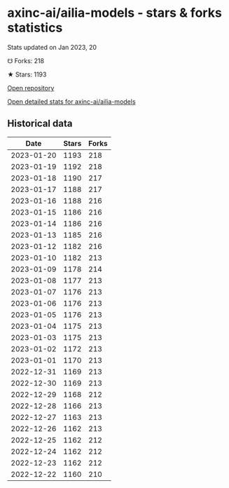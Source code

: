 # axinc-ai/ailia-models - stars & forks statistics

Stats updated on Jan 2023, 20

☋ Forks: 218

★ Stars: 1193

[Open repository](https://github.com/axinc-ai/ailia-models)

[Open detailed stats for axinc-ai/ailia-models](https://reviewgithub.com/rep/axinc-ai/ailia-models)

## Historical data
| Date | Stars | Forks |
|------|-------|-------|
| 2023-01-20 | 1193 | 218 | 
| 2023-01-19 | 1192 | 218 | 
| 2023-01-18 | 1190 | 217 | 
| 2023-01-17 | 1188 | 217 | 
| 2023-01-16 | 1188 | 216 | 
| 2023-01-15 | 1186 | 216 | 
| 2023-01-14 | 1186 | 216 | 
| 2023-01-13 | 1185 | 216 | 
| 2023-01-12 | 1182 | 216 | 
| 2023-01-10 | 1182 | 213 | 
| 2023-01-09 | 1178 | 214 | 
| 2023-01-08 | 1177 | 213 | 
| 2023-01-07 | 1176 | 213 | 
| 2023-01-06 | 1176 | 213 | 
| 2023-01-05 | 1176 | 213 | 
| 2023-01-04 | 1175 | 213 | 
| 2023-01-03 | 1175 | 213 | 
| 2023-01-02 | 1172 | 213 | 
| 2023-01-01 | 1170 | 213 | 
| 2022-12-31 | 1169 | 213 | 
| 2022-12-30 | 1169 | 213 | 
| 2022-12-29 | 1168 | 212 | 
| 2022-12-28 | 1166 | 213 | 
| 2022-12-27 | 1163 | 213 | 
| 2022-12-26 | 1162 | 213 | 
| 2022-12-25 | 1162 | 212 | 
| 2022-12-24 | 1162 | 212 | 
| 2022-12-23 | 1162 | 212 | 
| 2022-12-22 | 1160 | 210 | 

